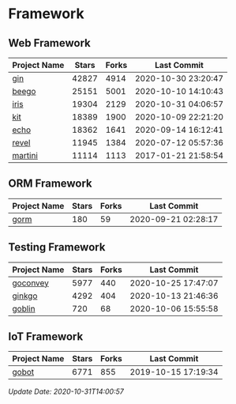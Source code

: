 # Framework

## Web Framework
| Project Name | Stars | Forks | Last Commit |
| ------------ | ----- | ----- | ----------- |
| [gin](https://github.com/gin-gonic/gin) | 42827 | 4914 | 2020-10-30 23:20:47 |
| [beego](https://github.com/astaxie/beego) | 25151 | 5001 | 2020-10-10 14:10:43 |
| [iris](https://github.com/kataras/iris) | 19304 | 2129 | 2020-10-31 04:06:57 |
| [kit](https://github.com/go-kit/kit) | 18389 | 1900 | 2020-10-09 22:21:20 |
| [echo](https://github.com/labstack/echo) | 18362 | 1641 | 2020-09-14 16:12:41 |
| [revel](https://github.com/revel/revel) | 11945 | 1384 | 2020-07-12 05:57:36 |
| [martini](https://github.com/go-martini/martini) | 11114 | 1113 | 2017-01-21 21:58:54 |

## ORM Framework
| Project Name | Stars | Forks | Last Commit |
| ------------ | ----- | ----- | ----------- |
| [gorm](https://github.com/jinzhu/gorm) | 180 | 59 | 2020-09-21 02:28:17 |

## Testing Framework
| Project Name | Stars | Forks | Last Commit |
| ------------ | ----- | ----- | ----------- |
| [goconvey](https://github.com/smartystreets/goconvey) | 5977 | 440 | 2020-10-25 17:47:07 |
| [ginkgo](https://github.com/onsi/ginkgo) | 4292 | 404 | 2020-10-13 21:46:36 |
| [goblin](https://github.com/franela/goblin) | 720 | 68 | 2020-10-06 15:55:58 |

## IoT Framework
| Project Name | Stars | Forks | Last Commit |
| ------------ | ----- | ----- | ----------- |
| [gobot](https://github.com/hybridgroup/gobot) | 6771 | 855 | 2019-10-15 17:19:34 |

*Update Date: 2020-10-31T14:00:57*